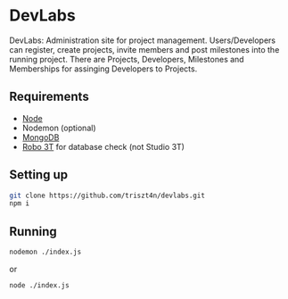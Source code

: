# DevLabs
DevLabs: Administration site for project management. Users/Developers can register, create projects, invite members and post milestones into the running project. There are Projects, Developers, Milestones and Memberships for assinging Developers to Projects.

## Requirements
- [Node](https://nodejs.org/en/download/)
- Nodemon (optional)
- [MongoDB](https://www.mongodb.com/download-center/community)
- [Robo 3T](https://robomongo.org/download) for database check (not Studio 3T)

## Setting up
```bash
git clone https://github.com/triszt4n/devlabs.git
npm i
```

## Running
```bash
nodemon ./index.js
```
or
```bash
node ./index.js
```